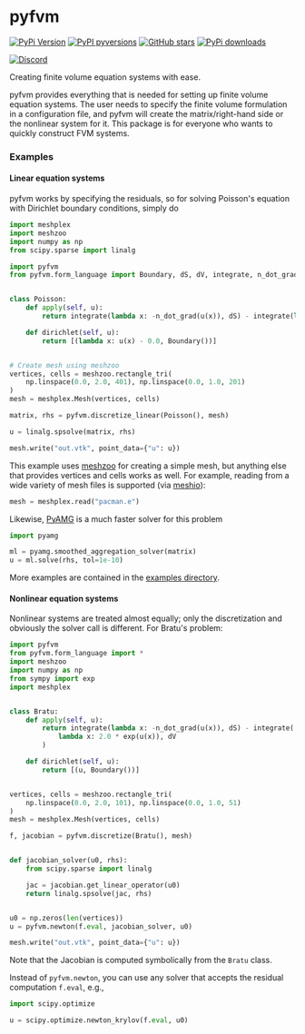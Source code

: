 # pyfvm

[![PyPi Version](https://img.shields.io/pypi/v/pyfvm.svg?style=flat-square)](https://pypi.org/project/pyfvm)
[![PyPI pyversions](https://img.shields.io/pypi/pyversions/pyfvm.svg?style=flat-square)](https://pypi.org/pypi/pyfvm/)
[![GitHub stars](https://img.shields.io/github/stars/meshpro/pyfvm.svg?style=flat-square&logo=github&label=Stars&logoColor=white)](https://github.com/meshpro/pyfvm)
[![PyPi downloads](https://img.shields.io/pypi/dm/pyfvm.svg?style=flat-square)](https://pypistats.org/packages/pyfvm)

[![Discord](https://img.shields.io/static/v1?logo=discord&logoColor=white&label=chat&message=on%20discord&color=7289da&style=flat-square)](https://discord.gg/hnTJ5MRX2Y)

Creating finite volume equation systems with ease.

pyfvm provides everything that is needed for setting up finite volume equation
systems. The user needs to specify the finite volume formulation in a
configuration file, and pyfvm will create the matrix/right-hand side or the
nonlinear system for it. This package is for everyone who wants to quickly
construct FVM systems.

### Examples

#### Linear equation systems

pyfvm works by specifying the residuals, so for solving Poisson's equation with
Dirichlet boundary conditions, simply do

```python
import meshplex
import meshzoo
import numpy as np
from scipy.sparse import linalg

import pyfvm
from pyfvm.form_language import Boundary, dS, dV, integrate, n_dot_grad


class Poisson:
    def apply(self, u):
        return integrate(lambda x: -n_dot_grad(u(x)), dS) - integrate(lambda x: 1.0, dV)

    def dirichlet(self, u):
        return [(lambda x: u(x) - 0.0, Boundary())]


# Create mesh using meshzoo
vertices, cells = meshzoo.rectangle_tri(
    np.linspace(0.0, 2.0, 401), np.linspace(0.0, 1.0, 201)
)
mesh = meshplex.Mesh(vertices, cells)

matrix, rhs = pyfvm.discretize_linear(Poisson(), mesh)

u = linalg.spsolve(matrix, rhs)

mesh.write("out.vtk", point_data={"u": u})
```

This example uses [meshzoo](https://pypi.org/project/meshzoo) for creating a
simple mesh, but anything else that provides vertices and cells works as well.
For example, reading from a wide variety of mesh files is supported (via
[meshio](https://pypi.org/project/meshio)):

<!--pytest.mark.skip-->

```python
mesh = meshplex.read("pacman.e")
```

Likewise, [PyAMG](https://github.com/pyamg/pyamg) is a much faster solver for
this problem

<!--pytest.mark.skip-->

```python
import pyamg

ml = pyamg.smoothed_aggregation_solver(matrix)
u = ml.solve(rhs, tol=1e-10)
```

More examples are contained in the [examples directory](examples/).

#### Nonlinear equation systems

Nonlinear systems are treated almost equally; only the discretization and
obviously the solver call is different. For Bratu's problem:

```python
import pyfvm
from pyfvm.form_language import *
import meshzoo
import numpy as np
from sympy import exp
import meshplex


class Bratu:
    def apply(self, u):
        return integrate(lambda x: -n_dot_grad(u(x)), dS) - integrate(
            lambda x: 2.0 * exp(u(x)), dV
        )

    def dirichlet(self, u):
        return [(u, Boundary())]


vertices, cells = meshzoo.rectangle_tri(
    np.linspace(0.0, 2.0, 101), np.linspace(0.0, 1.0, 51)
)
mesh = meshplex.Mesh(vertices, cells)

f, jacobian = pyfvm.discretize(Bratu(), mesh)


def jacobian_solver(u0, rhs):
    from scipy.sparse import linalg

    jac = jacobian.get_linear_operator(u0)
    return linalg.spsolve(jac, rhs)


u0 = np.zeros(len(vertices))
u = pyfvm.newton(f.eval, jacobian_solver, u0)

mesh.write("out.vtk", point_data={"u": u})
```

Note that the Jacobian is computed symbolically from the `Bratu` class.

Instead of `pyfvm.newton`, you can use any solver that accepts the residual
computation `f.eval`, e.g.,

<!--pytest.mark.skip-->

```python
import scipy.optimize

u = scipy.optimize.newton_krylov(f.eval, u0)
```
